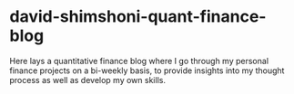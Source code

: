# david-shimshoni-quant-finance-blog
Here lays a quantitative finance blog where I go through my personal finance projects on a bi-weekly basis, to provide insights into my thought process as well as develop my own skills.
